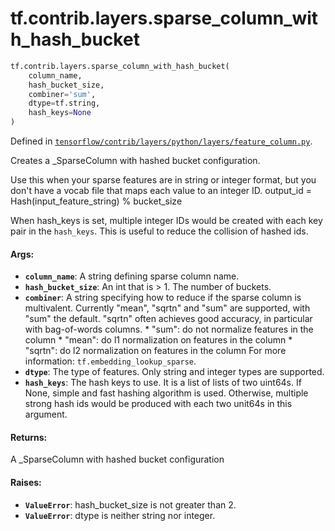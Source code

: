 <div itemscope itemtype="http://developers.google.com/ReferenceObject">
<meta itemprop="name" content="tf.contrib.layers.sparse_column_with_hash_bucket" />
<meta itemprop="path" content="Stable" />
</div>

# tf.contrib.layers.sparse_column_with_hash_bucket

``` python
tf.contrib.layers.sparse_column_with_hash_bucket(
    column_name,
    hash_bucket_size,
    combiner='sum',
    dtype=tf.string,
    hash_keys=None
)
```



Defined in [`tensorflow/contrib/layers/python/layers/feature_column.py`](https://www.tensorflow.org/code/tensorflow/contrib/layers/python/layers/feature_column.py).

Creates a _SparseColumn with hashed bucket configuration.

Use this when your sparse features are in string or integer format, but you
don't have a vocab file that maps each value to an integer ID.
output_id = Hash(input_feature_string) % bucket_size

When hash_keys is set, multiple integer IDs would be created with each key
pair in the `hash_keys`. This is useful to reduce the collision of hashed ids.

#### Args:

* <b>`column_name`</b>: A string defining sparse column name.
* <b>`hash_bucket_size`</b>: An int that is > 1. The number of buckets.
* <b>`combiner`</b>: A string specifying how to reduce if the sparse column is
    multivalent. Currently "mean", "sqrtn" and "sum" are supported, with "sum"
    the default. "sqrtn" often achieves good accuracy, in particular with
    bag-of-words columns.
      * "sum": do not normalize features in the column
      * "mean": do l1 normalization on features in the column
      * "sqrtn": do l2 normalization on features in the column
    For more information: `tf.embedding_lookup_sparse`.
* <b>`dtype`</b>: The type of features. Only string and integer types are supported.
* <b>`hash_keys`</b>: The hash keys to use. It is a list of lists of two uint64s. If
    None, simple and fast hashing algorithm is used. Otherwise, multiple
    strong hash ids would be produced with each two unit64s in this argument.


#### Returns:

A _SparseColumn with hashed bucket configuration


#### Raises:

* <b>`ValueError`</b>: hash_bucket_size is not greater than 2.
* <b>`ValueError`</b>: dtype is neither string nor integer.